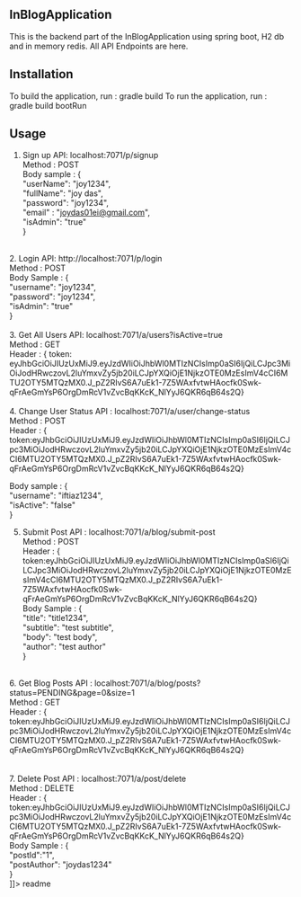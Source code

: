 <snippet>
  <content>

## InBlogApplication
This is the backend part of the InBlogApplication using spring boot, H2 db and in memory redis. All API Endpoints are here.

## Installation
To build the application, run : gradle build
To run the application, run : gradle build bootRun
## Usage
1. Sign up API: localhost:7071/p/signup <br />
   Method : POST <br />
   Body sample : { <br />
	                  "userName": "joy1234", <br />
	                  "fullName": "joy das", <br />
	                  "password": "joy1234", <br />
	                  "email" : "joydas01ei@gmail.com", <br />
	                  "isAdmin": "true" <br />
                 } <br />
<br />
2. Login API: http://localhost:7071/p/login <br />
   Method : POST <br />
   Body Sample : { <br />
                    "username": "joy1234", <br />
                    "password": "joy1234", <br />
                    "isAdmin": "true" <br />
                 } <br />
 <br />
3. Get All Users API: localhost:7071/a/users?isActive=true <br />
   Method : GET <br />
   Header : { token: eyJhbGciOiJIUzUxMiJ9.eyJzdWIiOiJhbWl0MTIzNCIsImp0aSI6IjQiLCJpc3MiOiJodHRwczovL2luYmxvZy5jb20iLCJpYXQiOjE1NjkzOTE0MzEsImV4cCI6MTU2OTY5MTQzMX0.J_pZ2RIvS6A7uEk1-7Z5WAxfvtwHAocfk0Swk-qFrAeGmYsP6OrgDmRcV1vZvcBqKKcK_NlYyJ6QKR6qB64s2Q} <br />
<br />
4. Change User Status API : localhost:7071/a/user/change-status <br />
   Method : POST <br />
   Header : {  token:eyJhbGciOiJIUzUxMiJ9.eyJzdWIiOiJhbWl0MTIzNCIsImp0aSI6IjQiLCJpc3MiOiJodHRwczovL2luYmxvZy5jb20iLCJpYXQiOjE1NjkzOTE0MzEsImV4cCI6MTU2OTY5MTQzMX0.J_pZ2RIvS6A7uEk1-7Z5WAxfvtwHAocfk0Swk-qFrAeGmYsP6OrgDmRcV1vZvcBqKKcK_NlYyJ6QKR6qB64s2Q} <br />
   
   Body sample : { <br />
		    "username": "iftiaz1234", <br />
	            "isActive": "false" <br />
		 } <br />

5. Submit Post API : localhost:7071/a/blog/submit-post <br />
   Method : POST <br />
   Header : { token:eyJhbGciOiJIUzUxMiJ9.eyJzdWIiOiJhbWl0MTIzNCIsImp0aSI6IjQiLCJpc3MiOiJodHRwczovL2luYmxvZy5jb20iLCJpYXQiOjE1NjkzOTE0MzEsImV4cCI6MTU2OTY5MTQzMX0.J_pZ2RIvS6A7uEk1-7Z5WAxfvtwHAocfk0Swk-qFrAeGmYsP6OrgDmRcV1vZvcBqKKcK_NlYyJ6QKR6qB64s2Q} <br />
   Body Sample : { <br />
		    "title": "title1234", <br />
		    "subtitle": "test subtitle", <br />
		    "body": "test body", <br />
		    "author": "test author" <br />
		 } <br />
<br />
6. Get Blog Posts API : localhost:7071/a/blog/posts?status=PENDING&page=0&size=1 <br />
    Method : GET <br />
    Header :  { token:eyJhbGciOiJIUzUxMiJ9.eyJzdWIiOiJhbWl0MTIzNCIsImp0aSI6IjQiLCJpc3MiOiJodHRwczovL2luYmxvZy5jb20iLCJpYXQiOjE1NjkzOTE0MzEsImV4cCI6MTU2OTY5MTQzMX0.J_pZ2RIvS6A7uEk1-7Z5WAxfvtwHAocfk0Swk-qFrAeGmYsP6OrgDmRcV1vZvcBqKKcK_NlYyJ6QKR6qB64s2Q} <br />
    <br />
<br />
7. Delete Post API : localhost:7071/a/post/delete <br />
   Method : DELETE <br />
   Header : { token:eyJhbGciOiJIUzUxMiJ9.eyJzdWIiOiJhbWl0MTIzNCIsImp0aSI6IjQiLCJpc3MiOiJodHRwczovL2luYmxvZy5jb20iLCJpYXQiOjE1NjkzOTE0MzEsImV4cCI6MTU2OTY5MTQzMX0.J_pZ2RIvS6A7uEk1-7Z5WAxfvtwHAocfk0Swk-qFrAeGmYsP6OrgDmRcV1vZvcBqKKcK_NlYyJ6QKR6qB64s2Q} <br />
  Body Sample : { <br />
  		    "postId":"1", <br />
		    "postAuthor": "joydas1234" <br />
		} <br />
]]></content>
  <tabTrigger>readme</tabTrigger>
</snippet>
